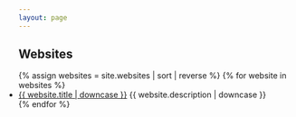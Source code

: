 ```yaml
---
layout: page
---
```


## Websites 

<div class="posts" id="Blog">
    <ul style="padding-left: 0em">
        {% assign websites = site.websites | sort | reverse %}
        {% for website in websites %}
        <li>
            <div style="font-weight: normal"><a href="{{ site.baseurl }}{{ website.url }}">{{ website.title | downcase }}</a> {{ website.description | downcase }}</div>
        </li>
        {% endfor %}
    </ul>
</div>
